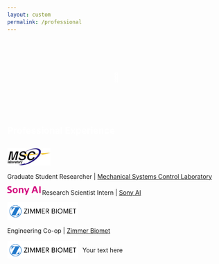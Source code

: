 ```yaml
---
layout: custom
permalink: /professional
---
```

<div class="colored-block-grey" style="margin-bottom: 10px;">
  <div class="container">
<div class="column">
<h2><p style="text-align: center;color:white;line-height: 120px" class="emoji-text">📄</div>
<div class="column">
<h2 style="color:white;text-align:left">Professional Experience</h2>
</div>
</div>
</div>

<img src="professional/msc.jpg" height="40">

Graduate Student Researcher | [Mechanical Systems Control Laboratory](https://msc.berkeley.edu/)

<img src="professional/sony.svg" height="20"> Research Scientist Intern | [Sony AI](https://www.ai.sony/)

<img src="professional/zb.png" height="40">

Engineering Co-op | [Zimmer Biomet](https://www.zimmerbiomet.com/en)

<div style="display: flex; align-items: center;">
    <img src="professional/zb.png" height='40' alt="Zimmer Biomet">
    <div style="text-align: center; margin-left: 10px;">
        <p>Your text here</p>
    </div>
</div>
